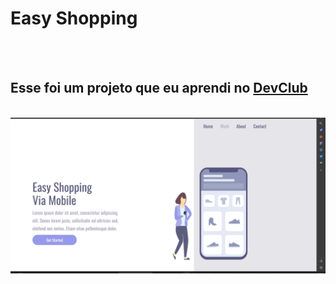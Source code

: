 <h1>Easy Shopping</h1>
<br>
<br>
<h2>Esse foi um projeto que eu aprendi no <a href="https://rodolfomori.com.br/devclub">DevClub</a></h2>
<br>

<img src="https://github.com/foldan85/easy-shopping/blob/master/assets/img/desktop.png?raw=true" />
